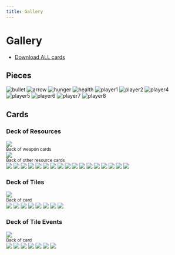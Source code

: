 ```yaml
---
title: Gallery
---
```


# Gallery
* [Download ALL cards](/cards/cards.zip)

## Pieces
<div class="pieces">
  <img src="/pieces/ammo1.png" alt="bullet">
  <img src="/pieces/arrow1.jpg" alt="arrow">
  <img src="/pieces/food.png" alt="hunger">
  <img src="/pieces/heart.jpg" alt="health">
  <img src="/pieces/player_piece_asian_man.jpg" alt="player1">
  <img src="/pieces/player_piece_dog_1.jpg" alt="player2">
  <img src="/pieces/player_piece_man_backpack_standing.jpg"
    alt="player4">
  <img src="/pieces/player_piece_man_dog.jpg" alt="player5">
  <img src="/pieces/player_piece_woman_2.jpg" alt="player6">
  <img src="/pieces/player_piece_woman_3.jpg" alt="player7">
  <img src="/pieces/player_piece_woman_black.jpg" alt="player8">
  
</div>

## Cards
### Deck of Resources
<div class="pieces pieces-cards pieces-resources">
  <div>
    <img src="/cards/resources/weapon-cardback.png">
    <br><small>Back of weapon cards</small>
  </div>
  <div>
    <img src="/cards/resources/resources-cardback.png">
    <br><small>Back of other resource cards</small>
  </div>

  <img src="/cards/resources/assault-rifle.jpg">
  <img src="/cards/resources/axe.jpg">
  <img src="/cards/resources/backpack.jpg">
  <img src="/cards/resources/bandage.jpg">
  <img src="/cards/resources/bow.jpg">
  <img src="/cards/resources/cloth.jpg">
  <img src="/cards/resources/food-1.jpg">
  <img src="/cards/resources/food-2.jpg">
  <img src="/cards/resources/food-3.jpg">
  <img src="/cards/resources/knife.jpg">
  <img src="/cards/resources/lumber.jpg">
  <img src="/cards/resources/pistol.jpg">
  <img src="/cards/resources/revolver.jpg">
  <img src="/cards/resources/scrap.jpg">
  <img src="/cards/resources/sniper.jpg">
  <img src="/cards/resources/spear.jpg">
  <img src="/cards/resources/torch.jpg">
</div>

### Deck of Tiles
<div class="pieces pieces-cards">
  <div>
    <img src="/cards/tiles/tile-cardback.png">
    <br><small>Back of card</small>
  </div>
  <img src="/cards/tiles/abandoned-shop.png">
  <img src="/cards/tiles/black-market.png">
  <img src="/cards/tiles/demolished-building.png">
  <img src="/cards/tiles/empty-land.png">
  <img src="/cards/tiles/factory.png">
  <img src="/cards/tiles/house.png">
  <img src="/cards/tiles/road.png">
  <img src="/cards/tiles/shopping-mall.png">
</div>

### Deck of Tile Events
<div class="pieces pieces-cards">
  <div>
    <img src="/cards/tile-event/tile-event-cardback.png">
    <br><small>Back of card</small>
  </div>
  <img src="/cards/tile-event/hostile-npc.png">
  <img src="/cards/tile-event/monster-zombie.png">
  <img src="/cards/tile-event/nothing.png">
  <img src="/cards/tile-event/resource-card.png">
  <img src="/cards/tile-event/snowstorm.png">
  <img src="/cards/tile-event/trader-npc.png">
  <img src="/cards/tile-event/weapon-card.png">
</div>
